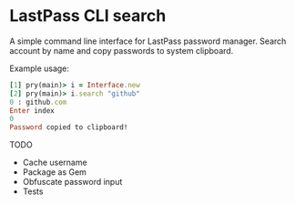 # LastPass CLI search

A simple command line interface for LastPass password manager. Search account by name and copy passwords to system clipboard. 

Example usage:

```ruby
[1] pry(main)> i = Interface.new
[2] pry(main)> i.search "github"
0 : github.com
Enter index
0
Password copied to clipboard!
```

TODO
- Cache username
- Package as Gem
- Obfuscate password input
- Tests
